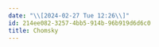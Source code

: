 ```yaml
---
date: "\\[2024-02-27 Tue 12:26\\]"
id: 214ee082-3257-4bb5-914b-96b919d6d6c0
title: Chomsky
---
```


